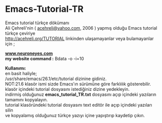 # Emacs-Tutorial-TR
Emacs tutorial türkçe dökümanı</br>
Ali Çehreli'nin ( <acehreli@yahoo.com>, 2006 ) yapmış olduğu Emacs tutorial türkçe çeviriye</br>
http://acehreli.org/TUTORIAL linkinden ulaşamayanlar veya bulamayanlar için ;</br>

**www.neuroneyes.com** </br>
**my website command :** Bdata -o -i=10

**Kullanımı:**</br>
en basit haliyle;</br>
/usr/share/emacs/26.1/etc/tutorial dizinine gidiniz.</br>
NOT:21.6 klasör ismi sizde Emacs'ın sürümüne göre farklılık gösterebilir.</br>
klasör içindeki tutorial dosyasını istediğiniz dizine yedekleyin. </br>
indirmiş olduğunuz **emacs_tutorial_TR.txt** dosyasını açıp içindeki yazıların tamamını kopyalayın.</br>
tutorial klasöründeki tutorial dosyasını text editör ile açıp içindeki yazıları silin</br>
ve kopyalamış olduğunuz türkçe yazıyı içine yapıştırıp kaydetip çıkın.</br>

